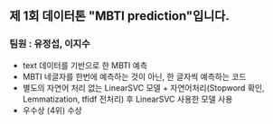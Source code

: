 ## 제 1회 데이터톤 "MBTI prediction"입니다. 


### 팀원 : 유정섭, 이지수

- text 데이터를 기반으로 한 MBTI 예측
- MBTI 네글자를 한번에 예측하는 것이 아닌, 한 글자씩 예측하는 코드
- 별도의 자연어 처리 없는 LinearSVC 모델 + 자연어처리(Stopword 확인, Lemmatization, tfidf 전처리) 후 LinearSVC 사용한 모델 사용
- 우수상 (4위) 수상


